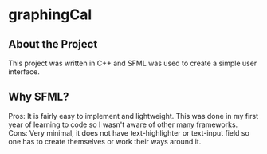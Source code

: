 # graphingCal

## About the Project
This project was written in C++ and SFML was used to create a simple user interface.

## Why SFML?
Pros: It is fairly easy to implement and lightweight. This was done in my first year of learning to code so I wasn't aware of other many frameworks. <br/>
Cons: Very minimal, it does not have text-highlighter or text-input field so one has to create themselves or work their ways around it.
